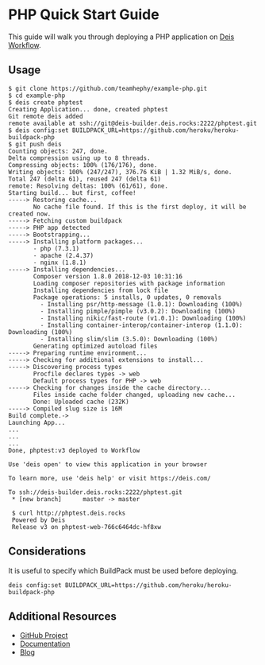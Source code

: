 # PHP Quick Start Guide

This guide will walk you through deploying a PHP application on [Deis Workflow](https://github.com/teamhephy/workflow).

## Usage

```console
$ git clone https://github.com/teamhephy/example-php.git
$ cd example-php
$ deis create phptest
Creating Application... done, created phptest
Git remote deis added
remote available at ssh://git@deis-builder.deis.rocks:2222/phptest.git
$ deis config:set BUILDPACK_URL=https://github.com/heroku/heroku-buildpack-php
$ git push deis
Counting objects: 247, done.
Delta compression using up to 8 threads.
Compressing objects: 100% (176/176), done.
Writing objects: 100% (247/247), 376.76 KiB | 1.32 MiB/s, done.
Total 247 (delta 61), reused 247 (delta 61)
remote: Resolving deltas: 100% (61/61), done.
Starting build... but first, coffee!
-----> Restoring cache...
       No cache file found. If this is the first deploy, it will be created now.
-----> Fetching custom buildpack
-----> PHP app detected
-----> Bootstrapping...
-----> Installing platform packages...
       - php (7.3.1)
       - apache (2.4.37)
       - nginx (1.8.1)
-----> Installing dependencies...
       Composer version 1.8.0 2018-12-03 10:31:16
       Loading composer repositories with package information
       Installing dependencies from lock file
       Package operations: 5 installs, 0 updates, 0 removals
         - Installing psr/http-message (1.0.1): Downloading (100%)
         - Installing pimple/pimple (v3.0.2): Downloading (100%)
         - Installing nikic/fast-route (v1.0.1): Downloading (100%)
         - Installing container-interop/container-interop (1.1.0): Downloading (100%)
         - Installing slim/slim (3.5.0): Downloading (100%)
       Generating optimized autoload files
-----> Preparing runtime environment...
-----> Checking for additional extensions to install...
-----> Discovering process types
       Procfile declares types -> web
       Default process types for PHP -> web
-----> Checking for changes inside the cache directory...
       Files inside cache folder changed, uploading new cache...
       Done: Uploaded cache (232K)
-----> Compiled slug size is 16M
Build complete.->
Launching App...
...
...
...
Done, phptest:v3 deployed to Workflow

Use 'deis open' to view this application in your browser

To learn more, use 'deis help' or visit https://deis.com/

To ssh://deis-builder.deis.rocks:2222/phptest.git
 * [new branch]      master -> master

 $ curl http://phptest.deis.rocks
 Powered by Deis
 Release v3 on phptest-web-766c6464dc-hf8xw
```

## Considerations

It is useful to specify which BuildPack must be used before deploying. 

```console
deis config:set BUILDPACK_URL=https://github.com/heroku/heroku-buildpack-php
```

## Additional Resources

* [GitHub Project](https://github.com/teamhephy/workflow)
* [Documentation](https://teamhephy.info/docs/workflow)
* [Blog](https://blog.teamhephy.info/)

[Deis Workflow]: https://github.com/deisthree/workflow#readme
